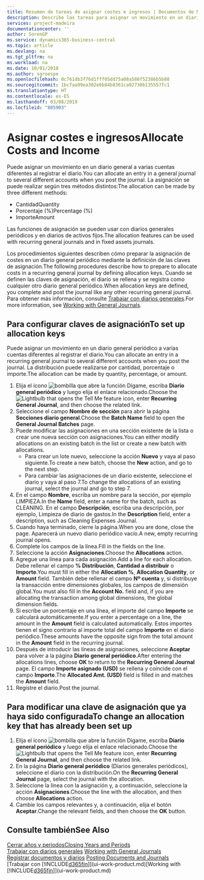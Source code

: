 ```yaml
---
title: Resumen de tareas de asignar costes e ingresos | Documentos de Microsoft
description: Describe las tareas para asignar un movimiento en un diario general a varias cuentas diferentes al registrar el diario.
services: project-madeira
documentationcenter: ''
author: SorenGP
ms.service: dynamics365-business-central
ms.topic: article
ms.devlang: na
ms.tgt_pltfrm: na
ms.workload: na
ms.date: 10/01/2018
ms.author: sgroespe
ms.openlocfilehash: 0c761db3f76d1fff05dd75a08a586f52386b5b88
ms.sourcegitcommit: 1bcfaa99ea302e6b84b8361ca02730b135557fc1
ms.translationtype: HT
ms.contentlocale: es-ES
ms.lasthandoff: 03/08/2019
ms.locfileid: "805903"
---
```

# <a name="allocate-costs-and-income"></a><span data-ttu-id="47c89-103">Asignar costes e ingresos</span><span class="sxs-lookup"><span data-stu-id="47c89-103">Allocate Costs and Income</span></span>
<span data-ttu-id="47c89-104">Puede asignar un movimiento en un diario general a varias cuentas diferentes al registrar el diario.</span><span class="sxs-lookup"><span data-stu-id="47c89-104">You can allocate an entry in a general journal to several different accounts when you post the journal.</span></span> <span data-ttu-id="47c89-105">La asignación se puede realizar según tres métodos distintos:</span><span class="sxs-lookup"><span data-stu-id="47c89-105">The allocation can be made by three different methods:</span></span>

* <span data-ttu-id="47c89-106">Cantidad</span><span class="sxs-lookup"><span data-stu-id="47c89-106">Quantity</span></span>
* <span data-ttu-id="47c89-107">Porcentaje (%)</span><span class="sxs-lookup"><span data-stu-id="47c89-107">Percentage (%)</span></span>
* <span data-ttu-id="47c89-108">Importe</span><span class="sxs-lookup"><span data-stu-id="47c89-108">Amount</span></span>

<span data-ttu-id="47c89-109">Las funciones de asignación se pueden usar con diarios generales periódicos y en diarios de activos fijos.</span><span class="sxs-lookup"><span data-stu-id="47c89-109">The allocation features can be used with recurring general journals and in fixed assets journals.</span></span>
<!--You can also distribute the cost or revenue of a line to an intercompany partner when you post a sales or purchase document. When you post the document, a line will be posted in your general journal, and a corresponding line will be created in the intercompany outbox.-->

<span data-ttu-id="47c89-110">Los procedimientos siguientes describen cómo preparar la asignación de costes en un diario general periódico mediante la definición de las claves de asignación.</span><span class="sxs-lookup"><span data-stu-id="47c89-110">The following procedures describe how to prepare to allocate costs in a recurring general journal by defining allocation keys.</span></span> <span data-ttu-id="47c89-111">Cuando se definen las claves de asignación, el diario se rellena y se registra como cualquier otro diario general periódico.</span><span class="sxs-lookup"><span data-stu-id="47c89-111">When allocation keys are defined, you complete and post the journal like any other recurring general journal.</span></span> <span data-ttu-id="47c89-112">Para obtener más información, consulte [Trabajar con diarios generales](ui-work-general-journals.md).</span><span class="sxs-lookup"><span data-stu-id="47c89-112">For more information, see [Working with General Journals](ui-work-general-journals.md).</span></span>

## <a name="to-set-up-allocation-keys"></a><span data-ttu-id="47c89-113">Para configurar claves de asignación</span><span class="sxs-lookup"><span data-stu-id="47c89-113">To set up allocation keys</span></span>
<span data-ttu-id="47c89-114">Puede asignar un movimiento en un diario general periódico a varias cuentas diferentes al registrar el diario.</span><span class="sxs-lookup"><span data-stu-id="47c89-114">You can allocate an entry in a recurring general journal to several different accounts when you post the journal.</span></span> <span data-ttu-id="47c89-115">La distribución puede realizarse por cantidad, porcentaje o importe.</span><span class="sxs-lookup"><span data-stu-id="47c89-115">The allocation can be made by quantity, percentage, or amount.</span></span>
1. <span data-ttu-id="47c89-116">Elija el icono ![bombilla que abre la función Dígame](media/ui-search/search_small.png "Dígame que desea hacer"), escriba **Diario general periódico** y luego elija el enlace relacionado.</span><span class="sxs-lookup"><span data-stu-id="47c89-116">Choose the ![Lightbulb that opens the Tell Me feature](media/ui-search/search_small.png "Tell me what you want to do") icon, enter **Recurring General Journal**, and then choose the related link.</span></span>
2. <span data-ttu-id="47c89-117">Seleccione el campo **Nombre de sección** para abrir la página **Secciones diario general**.</span><span class="sxs-lookup"><span data-stu-id="47c89-117">Choose the **Batch Name** field to open the **General Journal Batches** page.</span></span>
3. <span data-ttu-id="47c89-118">Puede modificar las asignaciones en una sección existente de la lista o crear une nueva sección con asignaciones.</span><span class="sxs-lookup"><span data-stu-id="47c89-118">You can either modify allocations on an existing batch in the list or create a new batch with allocations.</span></span>
   * <span data-ttu-id="47c89-119">Para crear un lote nuevo, seleccione la acción **Nuevo** y vaya al paso siguiente.</span><span class="sxs-lookup"><span data-stu-id="47c89-119">To create a new batch, choose the **New** action, and go to the next step.</span></span>
   * <span data-ttu-id="47c89-120">Para cambiar las asignaciones de un diario existente, seleccione el diario y vaya al paso 7.</span><span class="sxs-lookup"><span data-stu-id="47c89-120">To change the allocations of an existing journal, select the journal and go to step 7.</span></span>    
4. <span data-ttu-id="47c89-121">En el campo **Nombre**, escriba un nombre para la sección, por ejemplo LIMPIEZA.</span><span class="sxs-lookup"><span data-stu-id="47c89-121">In the **Name** field, enter a name for the batch, such as CLEANING.</span></span> <span data-ttu-id="47c89-122">En el campo **Descripción**, escriba una descripción, por ejemplo, Limpieza de diario de gastos.</span><span class="sxs-lookup"><span data-stu-id="47c89-122">In the **Description** field, enter a description, such as Cleaning Expenses Journal.</span></span>
5. <span data-ttu-id="47c89-123">Cuando haya terminado, cierre la página.</span><span class="sxs-lookup"><span data-stu-id="47c89-123">When you are done, close the page.</span></span> <span data-ttu-id="47c89-124">Aparecerá un nuevo diario periódico vacío.</span><span class="sxs-lookup"><span data-stu-id="47c89-124">A new, empty recurring journal opens.</span></span>
6. <span data-ttu-id="47c89-125">Complete los campos de la línea.</span><span class="sxs-lookup"><span data-stu-id="47c89-125">Fill in the fields on the line.</span></span>
7. <span data-ttu-id="47c89-126">Seleccione la acción **Asignaciones**.</span><span class="sxs-lookup"><span data-stu-id="47c89-126">Choose the **Allocations** action.</span></span>
8. <span data-ttu-id="47c89-127">Agregue una línea para cada asignación.</span><span class="sxs-lookup"><span data-stu-id="47c89-127">Add a line for each allocation.</span></span> <span data-ttu-id="47c89-128">Debe rellenar el campo **% Distribución**, **Cantidad a distribuir** o **Importe**.</span><span class="sxs-lookup"><span data-stu-id="47c89-128">You must fill in either the **Allocation %**, **Allocation Quantity**, or **Amount** field.</span></span> <span data-ttu-id="47c89-129">También debe rellenar el campo **Nº cuenta** y, si distribuye la transacción entre dimensiones globales, los campos de dimensión global.</span><span class="sxs-lookup"><span data-stu-id="47c89-129">You must also fill in the **Account No.** field and, if you are allocating the transaction among global dimensions, the global dimension fields.</span></span>
9. <span data-ttu-id="47c89-130">Si escribe un porcentaje en una línea, el importe del campo **Importe** se calculará automáticamente.</span><span class="sxs-lookup"><span data-stu-id="47c89-130">If you enter a percentage on a line, the amount in the **Amount** field is calculated automatically.</span></span> <span data-ttu-id="47c89-131">Estos importes tienen el signo contrario al importe total del campo **Importe** en el diario periódico.</span><span class="sxs-lookup"><span data-stu-id="47c89-131">These amounts have the opposite sign from the total amount in the **Amount** field in the recurring journal.</span></span>
10. <span data-ttu-id="47c89-132">Después de introducir las líneas de asignaciones, seleccione **Aceptar** para volver a la página **Diario general periódico**.</span><span class="sxs-lookup"><span data-stu-id="47c89-132">After entering the allocations lines, choose **OK** to return to the **Recurring General Journal** page.</span></span> <span data-ttu-id="47c89-133">El campo **Importe asignado (USD)** se rellena y coincide con el campo **Importe**.</span><span class="sxs-lookup"><span data-stu-id="47c89-133">The **Allocated Amt. (USD)** field is filled in and matches the **Amount** field.</span></span>
11. <span data-ttu-id="47c89-134">Registre el diario.</span><span class="sxs-lookup"><span data-stu-id="47c89-134">Post the journal.</span></span>

## <a name="to-change-an-allocation-key-that-has-already-been-set-up"></a><span data-ttu-id="47c89-135">Para modificar una clave de asignación que ya haya sido configurada</span><span class="sxs-lookup"><span data-stu-id="47c89-135">To change an allocation key that has already been set up</span></span>
1. <span data-ttu-id="47c89-136">Elija el icono ![bombilla que abre la función Dígame](media/ui-search/search_small.png "Dígame que desea hacer"), escriba **Diario general periódico** y luego elija el enlace relacionado.</span><span class="sxs-lookup"><span data-stu-id="47c89-136">Choose the ![Lightbulb that opens the Tell Me feature](media/ui-search/search_small.png "Tell me what you want to do") icon, enter **Recurring General Journal**, and then choose the related link.</span></span>
2. <span data-ttu-id="47c89-137">En la página **Diario general periódico** (Diarios generales periódicos), seleccione el diario con la distribución.</span><span class="sxs-lookup"><span data-stu-id="47c89-137">On the **Recurring General Journal** page, select the journal with the allocation.</span></span>
3. <span data-ttu-id="47c89-138">Seleccione la línea con la asignación y, a continuación, seleccione la acción **Asignaciones**.</span><span class="sxs-lookup"><span data-stu-id="47c89-138">Choose the line with the allocation, and then choose **Allocations** action.</span></span>
4. <span data-ttu-id="47c89-139">Cambie los campos relevantes y, a continuación, elija el botón **Aceptar**.</span><span class="sxs-lookup"><span data-stu-id="47c89-139">Change the relevant fields, and then choose the **OK** button.</span></span>

## <a name="see-also"></a><span data-ttu-id="47c89-140">Consulte también</span><span class="sxs-lookup"><span data-stu-id="47c89-140">See Also</span></span>
[<span data-ttu-id="47c89-141">Cerrar años y periodos</span><span class="sxs-lookup"><span data-stu-id="47c89-141">Closing Years and Periods</span></span>](year-close-years-periods.md)  
<span data-ttu-id="47c89-142">[Trabajar con diarios generales](ui-work-general-journals.md)  </span><span class="sxs-lookup"><span data-stu-id="47c89-142">[Working with General Journals](ui-work-general-journals.md)  </span></span>  
<span data-ttu-id="47c89-143">[Registrar documentos y diarios](ui-post-documents-journals.md)  </span><span class="sxs-lookup"><span data-stu-id="47c89-143">[Posting Documents and Journals](ui-post-documents-journals.md)  </span></span>  
<span data-ttu-id="47c89-144">[Trabajar con [!INCLUDE[d365fin](includes/d365fin_md.md)]](ui-work-product.md)</span><span class="sxs-lookup"><span data-stu-id="47c89-144">[Working with [!INCLUDE[d365fin](includes/d365fin_md.md)]](ui-work-product.md)</span></span>
